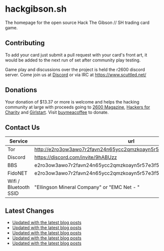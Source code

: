 # hackgibson.sh
The homepage for the open source Hack The Gibson // SH trading card game.


## Contributing

To add your card just submit a pull request with your card's front art, it would be added to the next run of set after community play testing.

Game play and discussions over the project is held the r2600 discord server. Come join us at [Discord](https://discord.com/invite/9hABUzz) or via IRC at https://www.scuttled.net/


## Donations

Your donation of $13.37 or more is welcome and helps the hacking community at large with proceeds going to [2600 Magazine](https://2600.com/), [Hackers for Charity](https://hackersforcharity.org) and [Girlstart](https://girlstart.org).  Visit [buymeacoffee](https://www.buymeacoffee.com/hackgibson.sh) to donate.


## Contact Us

Service | url
-|-
Tor | http://e2ro3ow3awo7r2favn24n65ycc2qmzkoayn5r57e3f56nvjwdcgg32ad.onion
Discord | https://discord.com/invite/9hABUzz
BBS | e2ro3ow3awo7r2favn24n65ycc2qmzkoayn5r57e3f56nvjwdcgg32ad.onion:23
FidoNET | e2ro3ow3awo7r2favn24n65ycc2qmzkoayn5r57e3f56nvjwdcgg32ad.onion:24554
Wifi / Bluetooth SSID | "Ellingson Mineral Company" or "EMC Net - <fidonet address>"

## Latest Changes
<!-- BLOG-POST-LIST:START -->
- [Updated with the latest blog posts](https://github.com/DFW2600/hackgibson.sh/commit/7f47b860532bacafee9788dba95db24826c784b4)
- [Updated with the latest blog posts](https://github.com/DFW2600/hackgibson.sh/commit/7885fdd077053d20dbd2960fddd769bfd8512af0)
- [Updated with the latest blog posts](https://github.com/DFW2600/hackgibson.sh/commit/a6c816ba5dba7f894d15fc179f347d3551eae5ac)
- [Updated with the latest blog posts](https://github.com/DFW2600/hackgibson.sh/commit/ecd7b4aebf7c8ab4da54fe439833ef2cc6f362db)
- [Updated with the latest blog posts](https://github.com/DFW2600/hackgibson.sh/commit/c12aa9d1dcc8c1d90b0e6c4705d43406a5e724c3)
<!-- BLOG-POST-LIST:END -->
